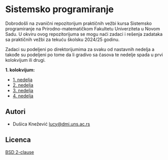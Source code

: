 # Sistemsko programiranje

Dobrodošli na zvanični repozitorijum praktičnih vežbi kursa Sistemsko programiranje na Prirodno-matematičkom Fakultetu Univerziteta u Novom Sadu.
U okviru ovog repozitorijuma se mogu naći zadaci i rešenja zadataka sa praktičnih vežbi za tekuću školsku 2024/25 godinu.

Zadaci su podeljeni po direktorijumima za svaku od nastavnih nedelja a takođe su podeljeni po tome da li gradivo sa časova te nedelje spada u prvi kolokvijum ili drugi.

__1. kolokvijum:__

- [1. nedelja](./01_nedelja/)
- [2. nedelja](./02_nedelja/)
- [3. nedelja](./03_nedelja/)
- [4. nedelja](./04_nedelja/)

## Autori

- Dušica Knežević <lucy@dmi.uns.ac.rs>

## Licenca

[BSD 2-clause](./LICENSE)

